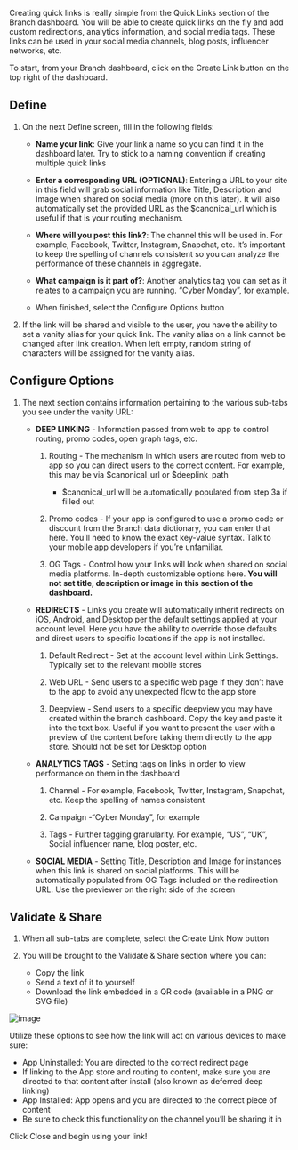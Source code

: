 Creating quick links is really simple from the Quick Links section of the Branch dashboard. You will be able to create quick links on the fly and add custom redirections, analytics information, and social media tags. These links can be used in your social media channels, blog posts, influencer networks, etc.

To start, from your Branch dashboard, click on the Create Link button on the top right of the dashboard.

## Define

1. On the next Define screen, fill in the following fields:

	- <notranslate>**Name your link**</notranslate>: Give your link a name so you can find it in the dashboard later. Try to stick to a naming convention if creating multiple quick links

	- <notranslate>**Enter a corresponding URL (OPTIONAL)**</notranslate>: Entering a URL to your site in this field will grab social information like Title, Description and Image when shared on social media (more on this later). It will also automatically set the provided URL as the $canonical_url which is useful if that is your routing mechanism.

	- <notranslate>**Where will you post this link?**</notranslate>: The channel this will be used in. For example, Facebook, Twitter, Instagram, Snapchat, etc. It’s important to keep the spelling of channels consistent so you can analyze the performance of these channels in aggregate.

	- <notranslate>**What campaign is it part of?**</notranslate>: Another analytics tag you can set as it relates to a campaign you are running. “Cyber Monday”, for example.

	- When finished, select the Configure Options button

1. If the link will be shared and visible to the user, you have the ability to set a vanity alias for your quick link. The vanity alias on a link cannot be changed after link creation. When left empty, random string of characters will be assigned for the vanity alias.

## Configure Options

1. The next section contains information pertaining to the various sub-tabs you see under the vanity URL:

	- <notranslate>**DEEP LINKING**</notranslate> - Information passed from web to app to control routing, promo codes, open graph tags, etc.

		1. Routing - The mechanism in which users are routed from web to app so you can direct users to the correct content. For example, this may be via $canonical_url or $deeplink_path

			- $canonical_url will be automatically populated from step 3a if filled out

		2. Promo codes - If your app is configured to use a promo code or discount from the Branch data dictionary, you can enter that here. You’ll need to know the exact key-value syntax. Talk to your mobile app developers if you’re unfamiliar.

		3. OG Tags - Control how your links will look when shared on social media platforms. In-depth customizable options here. **You will not set title, description or image in this section of the dashboard.**

	- <notranslate>**REDIRECTS**</notranslate> - Links you create will automatically inherit redirects on iOS, Android, and Desktop per the default settings applied at your account level. Here you have the ability to override those defaults and direct users to specific locations if the app is not installed.

		1. Default Redirect - Set at the account level within Link Settings. Typically set to the relevant mobile stores

		2. Web URL - Send users to a specific web page if they don’t have to the app to avoid any unexpected flow to the app store

		3. Deepview - Send users to a specific deepview you may have created within the branch dashboard. Copy the key and paste it into the text box. Useful if you want to present the user with a preview of the content before taking them directly to the app store. Should not be set for Desktop option

	- <notranslate>**ANALYTICS TAGS**</notranslate> - Setting tags on links in order to view performance on them in the dashboard

		1. Channel - For example, Facebook, Twitter, Instagram, Snapchat, etc. Keep the spelling of names consistent

		2. Campaign -“Cyber Monday”, for example

		3. Tags - Further tagging granularity. For example, “US”, “UK”, Social influencer name, blog poster, etc.

	- <notranslate>**SOCIAL MEDIA**</notranslate> - Setting Title, Description and Image for instances when this link is shared on social platforms. This will be automatically populated from OG Tags included on the redirection URL. Use the previewer on the right side of the screen

## Validate & Share

1. When all sub-tabs are complete, select the Create Link Now button

1. You will be brought to the Validate & Share section where you can:

 	- Copy the link
	- Send a text of it to yourself
	- Download the link embedded in a QR code (available in a PNG or SVG file)

![image](/_assets/img/pages/links/link-share-options.png)

Utilize these options to see how the link will act on various devices to make sure:

- App Uninstalled: You are directed to the correct redirect page
- If linking to the App store and routing to content, make sure you are directed to that content after install (also known as deferred deep linking)
- App Installed: App opens and you are directed to the correct piece of content
- Be sure to check this functionality on the channel you’ll be sharing it in

Click Close and begin using your link!
